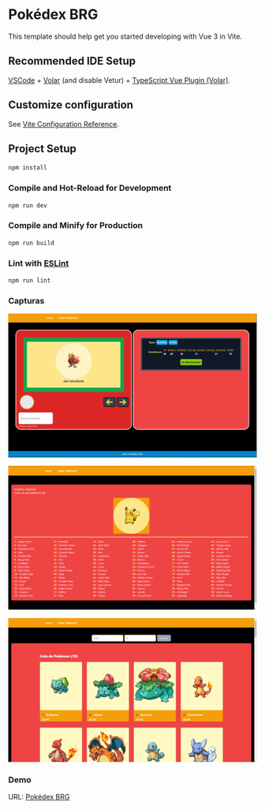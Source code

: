 # Pokédex BRG

This template should help get you started developing with Vue 3 in Vite.

## Recommended IDE Setup

[VSCode](https://code.visualstudio.com/) + [Volar](https://marketplace.visualstudio.com/items?itemName=johnsoncodehk.volar) (and disable Vetur) + [TypeScript Vue Plugin (Volar)](https://marketplace.visualstudio.com/items?itemName=johnsoncodehk.vscode-typescript-vue-plugin).

## Customize configuration

See [Vite Configuration Reference](https://vitejs.dev/config/).

## Project Setup

```sh
npm install
```

### Compile and Hot-Reload for Development

```sh
npm run dev
```

### Compile and Minify for Production

```sh
npm run build
```

### Lint with [ESLint](https://eslint.org/)

```sh
npm run lint
```

### Capturas

![Pokédex Inicio](src/assets/images/Pokedex-Inicio.png)

![Pokédex Movimientos](src/assets/images/Pokedex-Movimientos.png)

![Pokédex Lista](src/assets/images/Pokedex-Lista.png)

### Demo

URL: [Pokédex BRG](https://hungry-neumann-555edb.netlify.app/)
